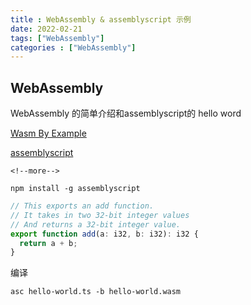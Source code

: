 ```yaml
---
title : WebAssembly & assemblyscript 示例
date: 2022-02-21
tags: ["WebAssembly"]
categories : ["WebAssembly"]
---
```

## WebAssembly

WebAssembly 的简单介绍和assemblyscript的 hello word

[Wasm By Example](https://wasmbyexample.dev/)

[assemblyscript](https://github.com/AssemblyScript/assemblyscript)

```
<!--more-->

```

```shell
npm install -g assemblyscript
```

```ts
// This exports an add function.
// It takes in two 32-bit integer values
// And returns a 32-bit integer value.
export function add(a: i32, b: i32): i32 {
  return a + b;
}
```

编译

```shell
asc hello-world.ts -b hello-world.wasm
```
